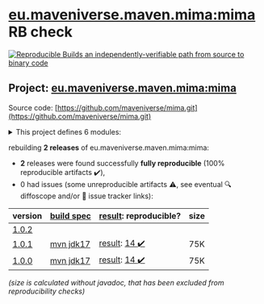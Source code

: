 [eu.maveniverse.maven.mima:mima](https://central.sonatype.com/artifact/eu.maveniverse.maven.mima/mima/1.0.1/versions) RB check
=======

[![Reproducible Builds](https://reproducible-builds.org/images/logos/rb.svg) an independently-verifiable path from source to binary code](https://reproducible-builds.org/)

## Project: [eu.maveniverse.maven.mima:mima](https://central.sonatype.com/artifact/eu.maveniverse.maven.mima/mima/1.0.1/versions)

Source code: [https://github.com/maveniverse/mima.git](https://github.com/maveniverse/mima.git)

<details><summary>This project defines 6 modules:</summary>

* [eu.maveniverse.maven.mima.runtime:embedded-maven](https://central.sonatype.com/artifact/eu.maveniverse.maven.mima.runtime/embedded-maven/1.0.1)
* [eu.maveniverse.maven.mima.runtime:runtime](https://central.sonatype.com/artifact/eu.maveniverse.maven.mima.runtime/runtime/1.0.1)
* [eu.maveniverse.maven.mima.runtime:standalone-shared](https://central.sonatype.com/artifact/eu.maveniverse.maven.mima.runtime/standalone-shared/1.0.1)
* [eu.maveniverse.maven.mima.runtime:standalone-sisu](https://central.sonatype.com/artifact/eu.maveniverse.maven.mima.runtime/standalone-sisu/1.0.1)
* [eu.maveniverse.maven.mima:context](https://central.sonatype.com/artifact/eu.maveniverse.maven.mima/context/1.0.1)
* [eu.maveniverse.maven.mima:mima](https://central.sonatype.com/artifact/eu.maveniverse.maven.mima/mima/1.0.1)
</details>

rebuilding **2 releases** of eu.maveniverse.maven.mima:mima:
- **2** releases were found successfully **fully reproducible** (100% reproducible artifacts :heavy_check_mark:),
- 0 had issues (some unreproducible artifacts :warning:, see eventual :mag: diffoscope and/or :memo: issue tracker links):

| version | [build spec](/BUILDSPEC.md) | [result](https://reproducible-builds.org/docs/jvm/): reproducible? | size |
| -- | --------- | ------ | -- |
| [1.0.2](https://central.sonatype.com/artifact/eu.maveniverse.maven.mima/mima/1.0.2/pom) | | | |
| [1.0.1](https://central.sonatype.com/artifact/eu.maveniverse.maven.mima/mima/1.0.1/pom) | [mvn jdk17](mima-1.0.1.buildspec) | [result](mima-1.0.1.buildinfo): [14 :heavy_check_mark: ](mima-1.0.1.buildcompare) | 75K |
| [1.0.0](https://central.sonatype.com/artifact/eu.maveniverse.maven.mima/mima/1.0.0/pom) | [mvn jdk17](mima-1.0.0.buildspec) | [result](mima-1.0.0.buildinfo): [14 :heavy_check_mark: ](mima-1.0.0.buildcompare) | 75K |

<i>(size is calculated without javadoc, that has been excluded from reproducibility checks)</i>
